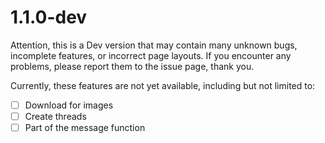 # 1.1.0-dev
Attention, this is a Dev version that may contain many unknown bugs, incomplete features, or incorrect page layouts. If you encounter any problems, please report them to the issue page, thank you.

Currently, these features are not yet available, including but not limited to:
- [ ] Download for images
- [ ] Create threads
- [ ] Part of the message function